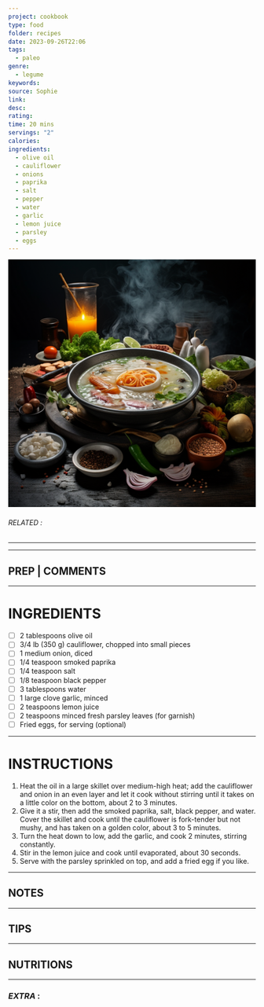 ```yaml
---
project: cookbook
type: food
folder: recipes
date: 2023-09-26T22:06
tags:
  - paleo
genre:
  - legume
keywords: 
source: Sophie
link: 
desc: 
rating: 
time: 20 mins
servings: "2"
calories: 
ingredients:
  - olive oil
  - cauliflower
  - onions
  - paprika
  - salt
  - pepper
  - water
  - garlic
  - lemon juice
  - parsley
  - eggs
---
```


![IMAGE](_default.png)

###### *RELATED* : 
---


---
## PREP | COMMENTS



---
# INGREDIENTS

- [ ] 2 tablespoons olive oil
- [ ] 3/4 lb (350 g) cauliflower, chopped into small pieces
- [ ] 1 medium onion, diced
- [ ] 1/4 teaspoon smoked paprika
- [ ] 1/4 teaspoon salt
- [ ] 1/8 teaspoon black pepper
- [ ] 3 tablespoons water
- [ ] 1 large clove garlic, minced
- [ ] 2 teaspoons lemon juice
- [ ] 2 teaspoons minced fresh parsley leaves (for garnish)
- [ ] Fried eggs, for serving (optional)

---
# INSTRUCTIONS

1. Heat the oil in a large skillet over medium-high heat; add the cauliflower and onion in an even layer and let it cook without stirring until it takes on a little color on the bottom, about 2 to 3 minutes.
2. Give it a stir, then add the smoked paprika, salt, black pepper, and water. Cover the skillet and cook until the cauliflower is fork-tender but not mushy, and has taken on a golden color, about 3 to 5 minutes.
3. Turn the heat down to low, add the garlic, and cook 2 minutes, stirring constantly.
4. Stir in the lemon juice and cook until evaporated, about 30 seconds.
5. Serve with the parsley sprinkled on top, and add a fried egg if you like.

---
## NOTES



---
## TIPS



---
## NUTRITIONS



---
### *EXTRA* :



